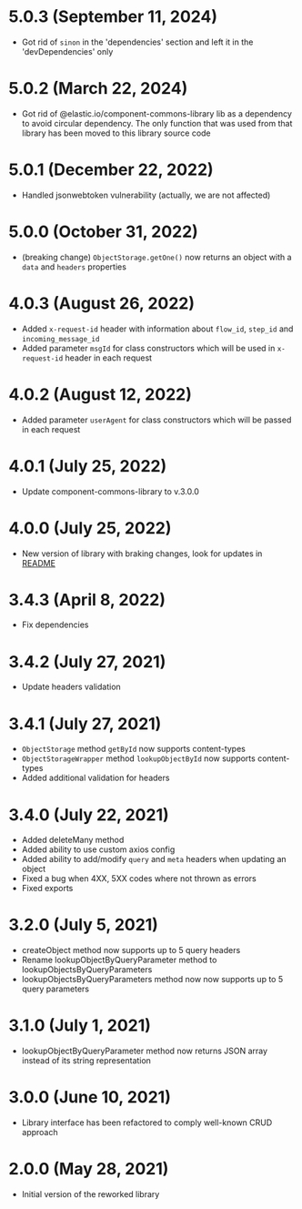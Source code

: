 # 5.0.3 (September 11, 2024)
* Got rid of `sinon` in the 'dependencies' section and left it in the 'devDependencies' only

# 5.0.2 (March 22, 2024)
* Got rid of @elastic.io/component-commons-library lib as a dependency to avoid circular dependency. The only function that was used from that library has been moved to this library source code

# 5.0.1 (December 22, 2022)
* Handled jsonwebtoken vulnerability (actually, we are not affected)

# 5.0.0 (October 31, 2022)
* (breaking change) `ObjectStorage.getOne()` now returns an object with a `data` and `headers` properties

# 4.0.3 (August 26, 2022)
* Added `x-request-id` header with information about `flow_id`, `step_id` and `incoming_message_id`
* Added parameter `msgId` for class constructors which will be used in `x-request-id` header in each request

# 4.0.2 (August 12, 2022)
* Added parameter `userAgent` for class constructors which will be passed in each request

# 4.0.1 (July 25, 2022)
* Update component-commons-library to v.3.0.0

# 4.0.0 (July 25, 2022)
* New version of library with braking changes, look for updates in [README](/README.md)

# 3.4.3 (April 8, 2022)
* Fix dependencies

# 3.4.2 (July 27, 2021)
* Update headers validation

# 3.4.1 (July 27, 2021)
* `ObjectStorage` method `getById` now supports content-types
* `ObjectStorageWrapper` method `lookupObjectById` now supports content-types
* Added additional validation for headers

# 3.4.0 (July 22, 2021)
* Added deleteMany method
* Added ability to use custom axios config
* Added ability to add/modify `query` and `meta` headers when updating an object
* Fixed a bug when 4XX, 5XX codes where not thrown as errors
* Fixed exports

# 3.2.0 (July 5, 2021)
* createObject method now supports up to 5 query headers
* Rename lookupObjectByQueryParameter method to lookupObjectsByQueryParameters
* lookupObjectsByQueryParameters method now now supports up to 5 query parameters

# 3.1.0 (July 1, 2021)
* lookupObjectByQueryParameter method now returns JSON array instead of its string representation

# 3.0.0 (June 10, 2021)
* Library interface has been refactored to comply well-known CRUD approach

# 2.0.0 (May 28, 2021)
* Initial version of the reworked library
